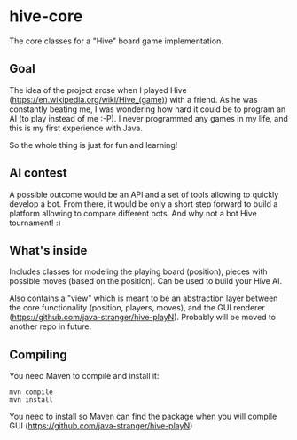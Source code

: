 # hive-core
The core classes for a "Hive" board game implementation.

## Goal
The idea of the project arose when I played Hive (https://en.wikipedia.org/wiki/Hive_(game)) with a friend.
As he was constantly beating me, I was wondering how hard it could be to program an AI (to play instead of me :-P).
I never programmed any games in my life, and this is my first experience with Java. 

So the whole thing is just for fun and learning!

## AI contest
A possible outcome would be an API and a set of tools allowing to quickly develop a bot. 
From there, it would be only a short step forward to build a platform allowing to compare different bots.
And why not a bot Hive tournament! :)

## What's inside
Includes classes for modeling the playing board (position), pieces with possible moves (based on the position).
Can be used to build your Hive AI.

Also contains a "view" which is meant to be an abstraction layer between 
the core functionality (position, players, moves), and the GUI renderer (https://github.com/java-stranger/hive-playN).
Probably will be moved to another repo in future.

## Compiling
You need Maven to compile and install it:
```
mvn compile
mvn install
```
You need to install so Maven can find the package when you will compile GUI (https://github.com/java-stranger/hive-playN)
